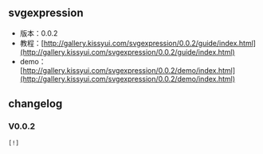 ## svgexpression

* 版本：0.0.2
* 教程：[http://gallery.kissyui.com/svgexpression/0.0.2/guide/index.html](http://gallery.kissyui.com/svgexpression/0.0.2/guide/index.html)
* demo：[http://gallery.kissyui.com/svgexpression/0.0.2/demo/index.html](http://gallery.kissyui.com/svgexpression/0.0.2/demo/index.html)

## changelog

### V0.0.2

    [!]


